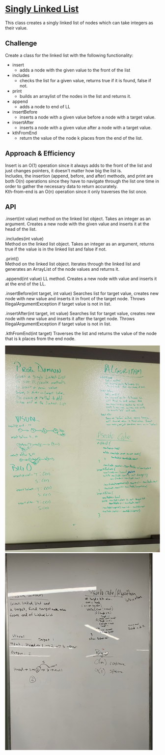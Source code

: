 # [Singly Linked List](../src/main/java/code/challenges/linkedlist/LinkedList.java)
This class creates a singly linked list of nodes which can take integers as their value.

## Challenge
Create a class for the linked list with the following functionality: 

- insert  
    - adds a node with the given value to the front of the list
- includes  
    - checks the list for a given value, returns true if it is found, false if not.
- print  
    - builds an arraylist of the nodes in the list and returns it.
- append  
    - adds a node to end of LL
- insertBefore  
    - inserts a node with a given value before a node with a target value.
- insertAfter  
    - inserts a node with a given value after a node with a target value.  
- kthFromEnd
    - return the value of the node k places from the end of the list.


## Approach & Efficiency
Insert is an O(1) operation since it always adds to the front of the list and just changes pointers, it doesn't matter how big the list is.  
Includes, the insertion (append, before, and after) methods,  and print are both O(n) operations since they have to navigate through the list one time in order to gather the necessary data to return accurately.  
Kth-from-end is an O(n) operation since it only traverses the list once.

## API
.insert(int value) 
method on the linked list object.  Takes an integer as an argument.  Creates a new node with the given value and inserts it at the head of the list.

.includes(int value)  
Method on the linked list object.  Takes an integer as an argument, returns true if the value is in the linked list and false if not.

.print()  
Method on the linked list object. Iterates through the linked list and generates an ArrayList of the node values and returns it.

.append(int value)
LL method.  Creates a new node with value and inserts it at the end of the LL.

.insertBefore(int target, int value)
Searches list for target value, creates new node with new value and inserts it in front of the target node.  Throws IllegalArgumentException if target value is not in list.

.insertAfter(int target, int value)
Searches list for target value, creates new node with new value and inserts it after the target node.  Throws IllegalArgumentException if target value is not in list.

.kthFromEnd(int target)
Traverses the list and returns the value of the node that is k places from the end node.

![Whiteboard](../assets/whiteboard_ll_insert.jpg)
![Whiteboard](../assets/whiteboard_kth_value.jpg)